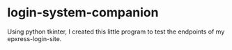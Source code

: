 # login-system-companion
Using python tkinter, I created this little program to test the endpoints of my epxress-login-site. 
